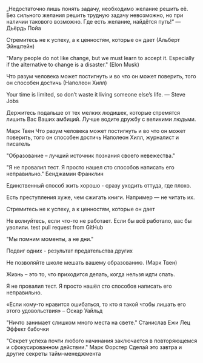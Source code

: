 „Недостаточно лишь понять задачу, необходимо желание решить её. Без сильного желания решить трудную задачу невозможно, но при наличии такового возможно. Где есть желание, найдётся путь!“ —  Дьёрдь Пойа

Стремитесь не к успеху, а к ценностям, которые он дает​ (Альберт Эйнштейн)

"Many people do not like change, but we must learn to accept it. Especially if the alternative to change is a disaster." (Elon Musk)

Что разум человека может постигнуть и во что он может поверить, того он способен достичь (Наполеон Хилл)

Your time is limited, so don’t waste it living someone else’s life. 
― Steve Jobs

Держитесь подальше от тех мелких людишек, которые стремятся лишить Вас Ваших амбиций.
Лучше водите дружбу с великими людьми.

Марк Твен
Что разум человека может постигнуть и во что он может поверить, того он способен достичь
Наполеон Хилл, журналист и писатель 


"Образование – лучший источник познания своего невежества."

"Я не провалил тест. Я просто нашел сто способов написать его неправильно."
Бенджамин Франклин

Единственный способ жить хорошо - сразу уходить оттуда, где плохо.

Есть преступления хуже, чем сжигать книги. Например — не читать их.

Стремитесь не к успеху, а к ценностям, которые он дает

Не волнуйтесь, если что-то не работает. Если бы всё работало, вас бы уволили.
test pull request from GitHub

"Мы помним моменты, а не дни."

Подвиг одних - результат предательства других

Не позволяйте школе мешать вашему образованию. (Марк Твен)

Жизнь – это то, что приходится делать, когда нельзя идти спать.

Я не провалил тест. Я просто нашёл сто способов написать его неправильно.

«Если кому-то нравится ошибаться, то кто я такой чтобы лишать его этого удовольствия» – Оскар Уайльд

"Ничто занимает слишком много места на свете." 
Станислав Ежи Лец
Эффект бабочки

"Секрет успеха почти любого начинания заключается в повторяющемся и сфокусированном действии."
Марк Форстер  Сделай это завтра и другие секреты тайм-менеджмента
